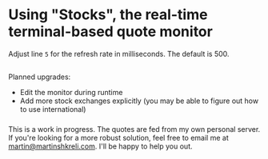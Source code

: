 # Using "Stocks", the real-time terminal-based quote monitor

Adjust line `5` for the refresh rate in milliseconds. The default is 500.

##
Planned upgrades:
- Edit the monitor during runtime
- Add more stock exchanges explicitly (you may be able to figure out how to use international)

###
This is a work in progress. The quotes are fed from my own personal server. If you're looking for a more robust solution,
feel free to email me at martin@martinshkreli.com. I'll be happy to help you out.
